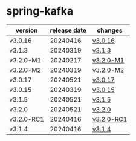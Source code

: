 # spring-kafka

|  version   | release date |                changes                 |
|------------|--------------|----------------------------------------|
| v3.0.16    | 20240416     | [v3.0.16](./v3.0.16-20240416.md)       |
| v3.1.3     | 20240319     | [v3.1.3](./v3.1.3-20240319.md)         |
| v3.2.0-M1  | 20240217     | [v3.2.0-M1](./v3.2.0-M1-20240217.md)   |
| v3.2.0-M2  | 20240319     | [v3.2.0-M2](./v3.2.0-M2-20240319.md)   |
| v3.0.17    | 20240521     | [v3.0.17](./v3.0.17-20240521.md)       |
| v3.0.15    | 20240319     | [v3.0.15](./v3.0.15-20240319.md)       |
| v3.1.5     | 20240521     | [v3.1.5](./v3.1.5-20240521.md)         |
| v3.2.0     | 20240521     | [v3.2.0](./v3.2.0-20240521.md)         |
| v3.2.0-RC1 | 20240416     | [v3.2.0-RC1](./v3.2.0-RC1-20240416.md) |
| v3.1.4     | 20240416     | [v3.1.4](./v3.1.4-20240416.md)         |

